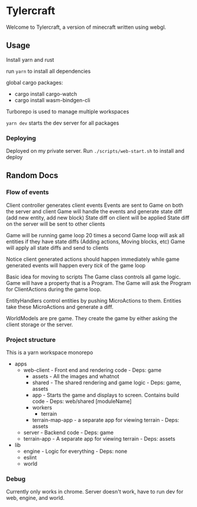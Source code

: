 # Tylercraft

Welcome to Tylercraft, a version of minecraft written using webgl.

## Usage

Install yarn and rust

run `yarn` to install all dependencies

global cargo packages:
- cargo install cargo-watch
- cargo install wasm-bindgen-cli

Turborepo is used to manage multiple workspaces

`yarn dev` starts the dev server for all packages

### Deploying

Deployed on my private server. Run `./scripts/web-start.sh` to install and deploy

## Random Docs

### Flow of events

Client controller generates client events
Events are sent to Game on both the server and client
Game will handle the events and generate state diff (add new entity, add new block)
State diff on client will be applied
State diff on the server will be sent to other clients

Game will be running game loop 20 times a second
Game loop will ask all entities if they have state diffs (Adding actions, Moving blocks, etc)
Game will apply all state diffs and send to clients

Notice client generated actions should happen immediately while game generated events will happen every _tick_ of the game loop

Basic idea for moving to scripts
The Game class controls all game logic. Game will have a property that is a Program. The Game will ask the Program for ClientActions during the game loop.

EntityHandlers control entities by pushing MicroActions to them. Entities take these MicroActions and generate a diff.

WorldModels are pre game. They create the game by either asking the client storage or the server.

### Project structure

This is a yarn workspace monorepo

- apps
  - web-client - Front end and rendering code - Deps: game
    - assets - All the images and whatnot
    - shared - The shared rendering and game logic - Deps: game, assets
    - app - Starts the game and displays to screen. Contains build code - Deps: web/shared [moduleName]
    - workers
      - terrain
    - terrain-map-app - a separate app for viewing terrain - Deps: assets
  - server - Backend code - Deps: game
  - terrain-app - A separate app for viewing terrain - Deps: assets
- lib
  - engine - Logic for everything - Deps: none
  - eslint
  - world

### Debug

Currently only works in chrome. Server doesn't work, have to run dev for web, engine, and world.



